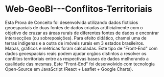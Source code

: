 # Web-GeoBI---Conflitos-Territoriais

Esta Prova de Conceito foi desenvolvida utilizando dados ficticios geoespaciais de duas fontes de dados criadas artificialmente com o objetivo de cruzar as áreas rurais de diferentes fontes de dados e encontrar intersecções (ou sobreposições). Para efeito didático,  chamei uma de terras indigenas e a outra de imóveis rurais em 3 estados brasileiros. Mapas, gráficos e métricas foram calculadas. Este tipo de  "Front-End" com dados geoespaciais reais podem ajudar orgãos distintos a resolver os conflitos territoriais entre as respectivas bases de dados melhorando a qualidade das mesmas. Este "Front-End" foi desenvolvido com tecnologia Open-Source em JavaScript (React + Leaflet + Google Charts).
